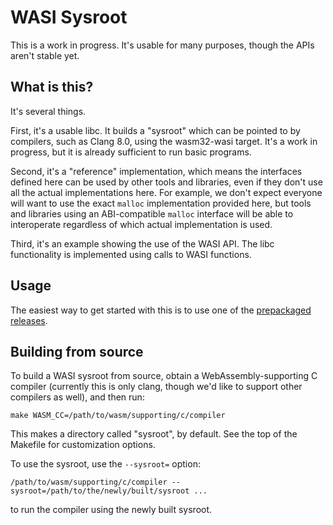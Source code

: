 # WASI Sysroot

This is a work in progress. It's usable for many purposes, though the APIs
aren't stable yet.

## What is this?

It's several things.

First, it's a usable libc. It builds a "sysroot" which can be pointed to by
compilers, such as Clang 8.0, using the wasm32-wasi target. It's a work in
progress, but it is already sufficient to run basic programs.

Second, it's a "reference" implementation, which means the interfaces defined
here can be used by other tools and libraries, even if they don't use all the
actual implementations here. For example, we don't expect everyone will want
to use the exact `malloc` implementation provided here, but tools and
libraries using an ABI-compatible `malloc` interface will be able to
interoperate regardless of which actual implementation is used.

Third, it's an example showing the use of the WASI API. The libc functionality
is implemented using calls to WASI functions.

## Usage

The easiest way to get started with this is to use one of the
[prepackaged releases](https://github.com/CraneStation/wasmtime/blob/master/docs/WASI-intro.md#how-can-i-write-programs-that-use-wasi).

## Building from source

To build a WASI sysroot from source, obtain a WebAssembly-supporting C compiler
(currently this is only clang, though we'd like to support other compilers as well),
and then run:

```
make WASM_CC=/path/to/wasm/supporting/c/compiler
```

This makes a directory called "sysroot", by default. See the top of the Makefile
for customization options.

To use the sysroot, use the `--sysroot=` option:

```
/path/to/wasm/supporting/c/compiler --sysroot=/path/to/the/newly/built/sysroot ...
```

to run the compiler using the newly built sysroot.
